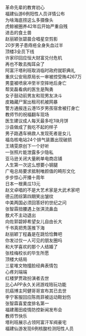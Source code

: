 革命先辈的教育初心  
福建仙游6例阳性人员详情公布  
为啥海底捞这么多摄像头  
虎鲸被圈养42年后开始严重自残  
进击的食土兽  
赵丽颖张碧晨合唱星空剪影  
20岁男子患痔疮全身失血过半  
顶楼3全员下线  
许家印回应恒大财富兑付危机  
再也不敢去掏耳朵了  
阿富汗塔利班取消临时政府就职典礼  
重庆公安局原局长一审被控受贿4267万  
男童被喷泉冲至半空摔地后身亡  
帮吴磊看病的医生是陶勇  
女子鼓动前男友和现男友决斗  
皮箱藏尸案出租司机被网暴  
警方通报连云港15岁男孩宿舍被打身亡  
教师节的祝福翻车现场  
医生建议成人每天最多吃1块月饼  
沙县做成了我吃不起的样子  
男子路遇车祸救人发现死者是女儿  
福岛核电站24个排气装置出现破损  
王靖雯原创下一个好听  
一张照片能泄露多少隐私  
亚马逊关闭大量刷单电商店铺  
人生第一次这么想要小钢腿  
广电总局要求抵制唯颜值的畸形文化  
步步惊心开播十周年  
日本一根黄瓜13元  
赵文卓唱的不是大艺术家是大武术家吧  
德云团综第四期笑出皱纹  
中美两国必须回答好的世纪之问  
张智霖扭腰遇上张淇流鼻血  
敖犬不主动退出  
向佐郭碧婷希望女儿自由长大  
千书真把秀莲推下海  
赵丽颖丁程鑫是在跳恰恰舞吧  
你发过仅一人可见的朋友圈吗  
和大学喜欢的那个人结婚了  
张桂梅校长的毕生所愿  
顶楼大结局  
三星堆文物撞脸经典表情包  
心疼刘端端  
红楼梦贾政扮演者去世  
比心APP永久关闭游戏陪玩功能  
抗癌博主阿健哥哥宣布其已去世  
李宁客服回应陈雨菲被运动鞋划伤  
张智霖喜爱度排名第一  
福建莆田疫情防控新闻发布会  
教师节快乐  
塔利班展示占领阿富汗军阀豪宅  
福建仙游发现6例核酸检测阳性人员  
